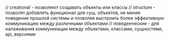 // creational - позволяют создавать объекты или классы
// structure - позволят добовлять функционал для сущ. объектов, не меняя поведение прошлой системы
    и позволяя выстроить более эффективную коммуникацию между различными объектами
// поведенческие - для налаживания коммуникации между объектами, классами, сущностями, api, версиями